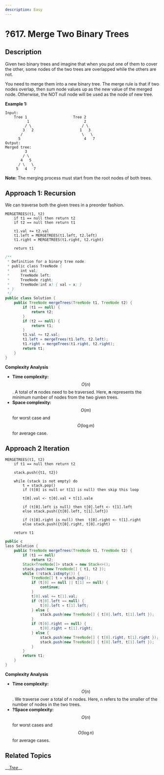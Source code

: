 ```yaml
---
description: Easy
---
```


# ?617. Merge Two Binary Trees

## Description

Given two binary trees and imagine that when you put one of them to cover the other, some nodes of the two trees are overlapped while the others are not.

You need to merge them into a new binary tree. The merge rule is that if two nodes overlap, then sum node values up as the new value of the merged node. Otherwise, the NOT null node will be used as the node of new tree.

**Example 1:**

```text
Input: 
	Tree 1                     Tree 2                  
          1                         2                             
         / \                       / \                            
        3   2                     1   3                        
       /                           \   \                      
      5                             4   7                  
Output: 
Merged tree:
	     3
	    / \
	   4   5
	  / \   \ 
	 5   4   7
```

**Note:** The merging process must start from the root nodes of both trees.

## Approach 1: Recursion

We can traverse both the given trees in a preorder fashion.

```text
MERGETREES(t1, t2)
    if t1 == null then return t2
    if t2 == null then return t1
    
    t1.val += t2.val
    t1.left = MERGETREES(t1.left, t2.left)
    t1.right = MERGETREES(t1.right, t2.right)
    
    return t1
```

```java
/**
 * Definition for a binary tree node.
 * public class TreeNode {
 *     int val;
 *     TreeNode left;
 *     TreeNode right;
 *     TreeNode(int x) { val = x; }
 * }
 */
public class Solution {
    public TreeNode mergeTrees(TreeNode t1, TreeNode t2) {
        if (t1 == null) {
            return t2;
        }
        if (t2 == null) {
            return t1;
        }
        t1.val += t2.val;
        t1.left = mergeTrees(t1.left, t2.left);
        t1.right = mergeTrees(t1.right, t2.right);
        return t1;
    }
}

```

**Complexity Analysis**

* **Time complexity:** $$O(n)$$. A total of **n** nodes need to be traversed. Here, **n** represents the minimum number of nodes from the two given trees.
* **Space complexity:** $$O(m)$$ for worst case and $$O(\log m)$$for average case.

## **Approach 2 Iteration**

```text
MERGETREES(t1, t2)
    if t1 == null then return t2
    
    stack.push({t1, t2})
    
    while (stack is not empty) do
        t = stack.pop()
        if (t[0] is null or t[1] is null) then skip this loop
        
        t[0].val <- t[0].val + t[1].vale
        
        if (t[0].left is null) then t[0].left <- t[1].left
        else stack.push({t[0].left, t[1].left})
        
        if (t[0].right is null) then  t[0].right <- t[1].right
        else stack.push({t[0].right, t[0].right)
    
    return t1
```

```java
public c
lass Solution {
    public TreeNode mergeTrees(TreeNode t1, TreeNode t2) {
        if (t1 == null)
            return t2;
        Stack<TreeNode[]> stack = new Stack<>();
        stack.push(new TreeNode[] { t1, t2 });
        while (!stack.isEmpty()) {
            TreeNode[] t = stack.pop();
            if (t[0] == null || t[1] == null) {
                continue;
            }
            t[0].val += t[1].val;
            if (t[0].left == null) {
                t[0].left = t[1].left;
            } else {
                stack.push(new TreeNode[] { t[0].left, t[1].left });
            }
            if (t[0].right == null) {
                t[0].right = t[1].right;
            } else {
                stack.push(new TreeNode[] { t[0].right, t[1].right });
                stack.push(new TreeNode[] { t[0].left, t[1].left });
            }
        }
        return t1;
    }
}

```

**Complexity Analysis**

* **Time complexity:** $$O(n)$$. We traverse over a total of n nodes. Here, n refers to the smaller of the number of nodes in the two trees.
* **?Space complexity:** $$O(n)$$for worst cases and $$O(\log n)$$ for average cases.

## Related Topics

\_\_[_Tree_](https://leetcode.com/tag/tree/)\_\_


